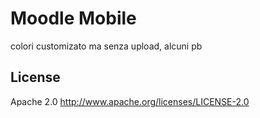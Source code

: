 Moodle Mobile
============

colori customizato ma senza upload, alcuni pb

## License
Apache 2.0 http://www.apache.org/licenses/LICENSE-2.0


